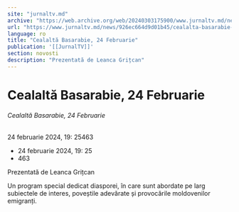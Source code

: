 ```yaml
---
site: "jurnaltv.md"
archive: "https://web.archive.org/web/20240303175900/www.jurnaltv.md/news/926ec664d9d01b45/cealalta-basarabie-24-februarie.html"
url: "https://www.jurnaltv.md/news/926ec664d9d01b45/cealalta-basarabie-24-februarie.html"
language: ro
title: "Cealaltă Basarabie, 24 Februarie"
publication: '[[JurnalTV]]'
section: novosti
description: "Prezentată de Leanca Grițcan"
---
```


# Cealaltă Basarabie, 24 Februarie

###### Cealaltă Basarabie, 24 Februarie

24 februarie 2024, 19: 25463

- 24 februarie 2024, 19: 25
- 463

Prezentată de Leanca Grițcan

Un program special dedicat diasporei, în care sunt abordate pe larg subiectele de interes, poveștile adevărate și provocările moldovenilor emigranți.